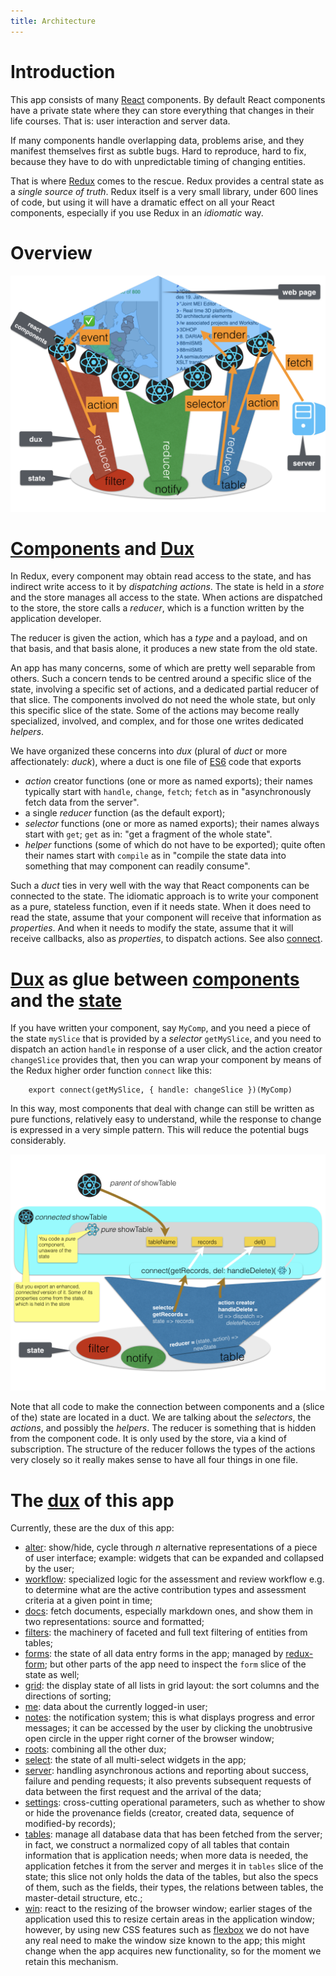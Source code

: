 ```yaml
---
title: Architecture
---
```


# Introduction
This app consists of many [React](React) components.
By default React components have a private state where they can store everything that changes
in their life courses. That is: user interaction and server data.

If many components handle overlapping data, problems arise, and they manifest themselves first as subtle bugs.
Hard to reproduce, hard to fix, because they have to do with unpredictable timing of changing entities.

That is where [Redux](React#redux) comes to the rescue.
Redux provides a central state as a *single source of truth*.
Redux itself is a very small library, under 600 lines of code, but using it will have a dramatic effect on
all your React components, especially if you use Redux in an *idiomatic* way.

# Overview
![diag](design/design.007.png)

# [Components](Components) and [Dux](Dux)
In Redux, every component may obtain read access to the state,
and has indirect write access to it by *dispatching* *actions*.
The state is held in a *store* and the store manages all access to the state.
When actions are dispatched to the store, the store calls a *reducer*,
which is a function written by the application developer.

The reducer is given the action, which has a *type* and a payload, and on that basis, and that basis alone,
it produces a new state from the old state.

An app has many concerns, some of which are pretty well separable from others.
Such a concern tends to be centred around a specific slice of the state,
involving a specific set of actions, and a dedicated partial reducer of that slice.
The components involved do not need the whole state, but only this specific slice of the state.
Some of the actions may become really specialized, involved, and complex, and for those
one writes dedicated *helpers*.

We have organized these concerns into *dux* (plural of *duct* or
more affectionately: *duck*), where a duct is one file of [ES6](ES6) code that
exports

* *action* creator functions (one or more as named exports); their names typically start with `handle`, `change`, `fetch`;
  `fetch` as in "asynchronously fetch data from the server".
* a single *reducer* function (as the default export);
* *selector* functions (one or more as named exports); their names always start with `get`;
  `get` as in: "get a fragment of the whole state".
* *helper* functions (some of which do not have to be exported);
  quite often their names start with `compile` as in "compile the state data into something
  that may component can readily consume".

Such a *duct* ties in very well with the way that React components can be connected to the state.
The idiomatic approach is to write your component as a pure, stateless function, even if it needs state.
When it does need to read the state, assume that your component will receive that information as *properties*.
And when it needs to modify the state, assume that it will receive callbacks, also as *properties*, to dispatch actions.
See also [connect](React#connect).

# [Dux](Dux) as glue between [components](Components) and the [state](React#redux)
If you have written your component, say `MyComp`, and you need a piece of the state `mySlice` that is provided by a *selector*
`getMySlice`, and you need to dispatch an action `handle` in response of a user click, and the action creator
`changeSlice` provides that, then you can wrap your component by means of the Redux higher order function `connect` like this:

```es6
    export connect(getMySlice, { handle: changeSlice })(MyComp)
```

In this way, most components that deal with change can still be written as pure functions, relatively easy to understand,
while the response to change is expressed in a very simple pattern.
This will reduce the potential bugs considerably.

![diag](design/design.008.png)

Note that all code to make the connection between components and a (slice of the) state are located in a duct.
We are talking about the *selectors*, the *actions*, and possibly the *helpers*.
The reducer is something that is hidden from the component code.
It is only used by the store, via a kind of subscription.
The structure of the reducer follows the types of the actions very closely
so it really makes sense to have all four things in one file.

# The [dux](Dux) of this app
Currently, these are the dux of this app:

* [alter](Dux#alter): show/hide, cycle through *n* alternative representations of a piece of user interface;
  example: widgets that can be expanded and collapsed by the user;
* [workflow](Dux#workflow): specialized logic for the assessment and review workflow
  e.g. to determine what are the active contribution types and assessment criteria at a given point in time;
* [docs](Dux#docs): fetch documents, especially markdown ones, and show them in two representations: source and formatted;
* [filters](Dux#filters): the machinery of faceted and full text filtering of entities from tables;
* [forms](Dux#forms): the state of all data entry forms in the app;
  managed by [redux-form](http://redux-form.com); but other parts of the app need to inspect the `form` slice of the state as well;
* [grid](Dux#grid): the display state of all lists in grid layout: the sort columns and the directions
  of sorting;
* [me](Dux#me): data about the currently logged-in user;
* [notes](Dux#notes): the notification system; this is what displays progress and error messages; it can be accessed by the user
  by clicking the unobtrusive open circle in the upper right corner of the browser window;
* [roots](Dux#roots): combining all the other dux;
* [select](Dux#select): the state of all multi-select widgets in the app;
* [server](Dux#server): handling asynchronous actions and reporting about success, failure
  and pending requests; it also prevents subsequent requests of data between the first request and the arrival of the data;
* [settings](Dux#settings): cross-cutting operational parameters, such as whether to show or hide
  the provenance fields (creator, created data, sequence of modified-by records);
* [tables](Dux#tables): manage all database data that has been fetched from the server; in fact, we construct a normalized copy
  of all tables that contain information that is application needs; when more data is needed, the application fetches it from the
  server and merges it in `tables` slice of the state; this slice not only holds the data of the tables, but also the specs of them,
  such as the fields, their types, the relations between tables, the master-detail structure, etc.;
* [win](Dux#win): react to the resizing of the browser window; earlier stages of the application used this to resize certain areas in the
  application window; however, by using new CSS features such as [flexbox](https://css-tricks.com/snippets/css/a-guide-to-flexbox/)
  we do not have any real need to make the window size known to the app; this might change when the app acquires new functionality,
  so for the moment we retain this mechanism.

